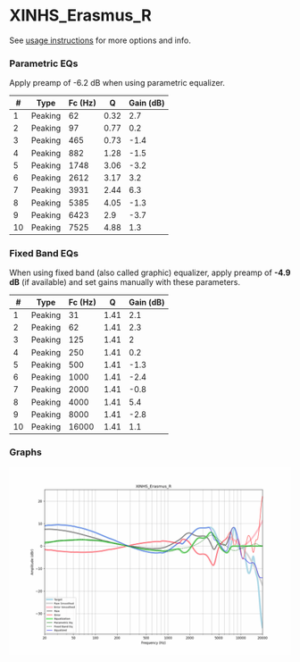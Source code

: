 # XINHS_Erasmus_R
See [usage instructions](https://github.com/jaakkopasanen/AutoEq#usage) for more options and info.

### Parametric EQs
Apply preamp of -6.2 dB when using parametric equalizer.

|   # | Type    |   Fc (Hz) |    Q |   Gain (dB) |
|-----|---------|-----------|------|-------------|
|   1 | Peaking |        62 | 0.32 |         2.7 |
|   2 | Peaking |        97 | 0.77 |         0.2 |
|   3 | Peaking |       465 | 0.73 |        -1.4 |
|   4 | Peaking |       882 | 1.28 |        -1.5 |
|   5 | Peaking |      1748 | 3.06 |        -3.2 |
|   6 | Peaking |      2612 | 3.17 |         3.2 |
|   7 | Peaking |      3931 | 2.44 |         6.3 |
|   8 | Peaking |      5385 | 4.05 |        -1.3 |
|   9 | Peaking |      6423 | 2.9  |        -3.7 |
|  10 | Peaking |      7525 | 4.88 |         1.3 |

### Fixed Band EQs
When using fixed band (also called graphic) equalizer, apply preamp of **-4.9 dB** (if available) and set gains manually with these parameters.

|   # | Type    |   Fc (Hz) |    Q |   Gain (dB) |
|-----|---------|-----------|------|-------------|
|   1 | Peaking |        31 | 1.41 |         2.1 |
|   2 | Peaking |        62 | 1.41 |         2.3 |
|   3 | Peaking |       125 | 1.41 |         2   |
|   4 | Peaking |       250 | 1.41 |         0.2 |
|   5 | Peaking |       500 | 1.41 |        -1.3 |
|   6 | Peaking |      1000 | 1.41 |        -2.4 |
|   7 | Peaking |      2000 | 1.41 |        -0.8 |
|   8 | Peaking |      4000 | 1.41 |         5.4 |
|   9 | Peaking |      8000 | 1.41 |        -2.8 |
|  10 | Peaking |     16000 | 1.41 |         1.1 |

### Graphs
![](./XINHS_Erasmus_R.png)
